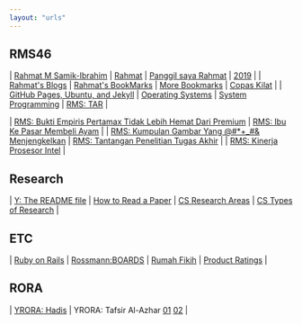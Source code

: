 ```yaml
---
layout: "urls"
---
```


## RMS46

| [Rahmat M Samik-Ibrahim](https://rahmatm.samik-ibrahim.vlsm.org/) | [Rahmat](https://rahmat.vlsm.org/) | [Panggil saya Rahmat](https://rahmatm.samik-ibrahim.vlsm.org/2016/08/panggil-saya-rahmat.html) | [2019](https://rahmatm.samik-ibrahim.vlsm.org/2019/02/bookmark-2019.html) |
| [Rahmat's Blogs](https://rahmatm.samik-ibrahim.vlsm.org/2014/09/rms-blog-links.html) | [Rahmat's BookMarks](https://rahmatm.samik-ibrahim.vlsm.org/p/rmss-url-list.html) | [More Bookmarks](https://rahmatm.samik-ibrahim.vlsm.org/p/rmss-url-list.html) | [Copas Kilat](https://rahmatm.samik-ibrahim.vlsm.org/2017/08/copas-kilat.html) |
| [GitHub Pages, Ubuntu, and Jekyll](https://jekyll.vlsm.org/) | [Operating Systems](https://os.vlsm.org/) | [System Programming](https://sysprog.vlsm.org/) | [RMS: TAR](https://rahmatm.samik-ibrahim.vlsm.org/2020/06/tar-tape-archive-for-dummies-morons-and.html) |

| [RMS: Bukti Empiris Pertamax Tidak Lebih Hemat Dari Premium](https://tinjari.blogspot.com/2017/06/bensin-oktan-berapa-88-90-92-95.html) | [RMS: Ibu Ke Pasar Membeli Ayam](https://rahmatm.samik-ibrahim.vlsm.org/2011/08/ibu-ke-pasar-membeli-ayam.html) |
| [RMS: Kumpulan Gambar Yang @#*+_#& Menjengkelkan](https://rahmatm.samik-ibrahim.vlsm.org/2013/10/kumpulan-hal.html) | [RMS: Tantangan Penelitian Tugas Akhir](https://rahmatm.samik-ibrahim.vlsm.org/2011/01/tantangan-penelitian-tugas-akhir.html) |
| [RMS: Kinerja Prosesor Intel](https://rahmatm.samik-ibrahim.vlsm.org/2012/12/prosesor-intel-core-i5-650.html) |


## Research

| [Y: The README file](https://youtu.be/EBZxpavWMjk) | [How to Read a Paper](https://www.sciencemag.org/careers/2016/03/how-seriously-read-scientific-paper) | [CS Research Areas](https://cs.unc.edu/research/areas/) | [CS Types of Research](https://www.cs.bham.ac.uk/research/projects/cogaff/misc/cs-research.pdf) |

## ETC

| [Ruby on Rails](https://www.youtube.com/watch?v=fmyvWz5TUWg) | [Rossmann:BOARDS](https://boards.rossmanngroup.com/) | [Rumah Fikih](https://www.rumahfiqih.com/) | [Product Ratings](https://www.rtings.com/) |

## RORA

| [YRORA: Hadis](https://youtu.be/WSqOCBPFb88) | YRORA: Tafsir Al-Azhar [01](https://youtu.be/GY_iFrRRKIM) [02](https://youtu.be/kdzlE58pl38) |

